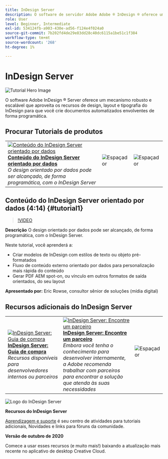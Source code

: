```yaml
---
title: InDesign Server
description: O software de servidor Adobe Adobe ® InDesign ® oferece um mecanismo robusto e escalável que aproveita os recursos de design, layout e tipografia do InDesign para permitir que você crie documentos automatizados envolventes de forma programática
role: User
level: Beginner, Intermediate
exl-id: 534124fb-a903-430e-ad56-f124e4f024a0
source-git-commit: 7b202fd4de29e83dd28c40dc6115a1be51c1f384
workflow-type: tm+mt
source-wordcount: '268'
ht-degree: 1%

---
```


# InDesign Server

![Tutorial Hero Image](../assets/InDesignServer.jpg)

O software Adobe InDesign ® Server oferece um mecanismo robusto e escalável que aproveita os recursos de design, layout e tipografia do InDesign para que você crie documentos automatizados envolventes de forma programática.

## Procurar Tutorials de produtos

<table style="table-layout:fixed">
<tr>
 <td>
   <a href="indesignserver.md#tutorial1">
      <img alt="Conteúdo do InDesign Server orientado por dados" src="../assets/dataDriven-InDesign-Server-Content.jpg" />
   </a>
    <div>
   <a href="indesignserver.md#tutorial1"><strong>Conteúdo do InDesign Server orientado por dados</strong></a>
    </div>
    <em>O design orientado por dados pode ser alcançado, de forma programática, com o InDesign Server</em>
    <br>
  </td>
  <td>
    <img alt="Espaçador" src="../assets/Whitespacer.png" />
    <div>
    <br>
  </td>
  <td>
    <img alt="Espaçador" src="../assets/Whitespacer.png" />
    <div>
    <br>
  </td>
</tr>
</table>

## Conteúdo do InDesign Server orientado por dados (4:14) {#tutorial1}

>[!VIDEO](https://video.tv.adobe.com/v/326901?hidetitle=true)

**Descrição**
O design orientado por dados pode ser alcançado, de forma programática, com o InDesign Server.

Neste tutorial, você aprenderá a:
* Criar modelos de InDesign com estilos de texto ou objeto pré-formatados
* Fluxo de conteúdo externo orientado por dados para personalização mais rápida do conteúdo
* Gerar PDF AEM spot-on, ou vínculo em outros formatos de saída orientados, do seu layout

**Apresentado por:**
Eric Rowse, consultor sênior de soluções (mídia digital)

## Recursos adicionais do InDesign Server

<table>
<tr>
 <td>
   <a href="https://www.adobe.com/products/indesignserver/buying-guide.html">
      <img alt="InDesign Server: Guia de compra" src="../assets/IDS_Thumbnail.jpg" />
   </a>
    <div>
   <a href="https://www.adobe.com/products/indesignserver/buying-guide.html"><strong>InDesign Server: Guia de compra</strong></a>
    </div>
    <em>Recursos disponíveis para desenvolvedores internos ou parceiros</em>
    <br>
  </td>
  <td>
   <a href="https://www.adobe.com/products/indesignserver/partner.html">
      <img alt="InDesign Server: Encontre um parceiro" src="../assets/IDS_Thumbnail.jpg" />
   </a>
    <div>
   <a href="https://www.adobe.com/products/indesignserver/partner.html"><strong>InDesign Server: Encontre um parceiro</strong></a>
    </div>
    <em>Embora você tenha o conhecimento para desenvolver internamente, a Adobe recomenda trabalhar com parceiros para encontrar a solução que atenda às suas necessidades</em>
    <br>
  </td>
  <td>
    <img alt="Espaçador" src="../assets/Whitespacer.png" />
    <div>
    <br>
  </td>
</tr>
</table>

![Logo do InDesign Server](../assets/id_server_appicon_96.png)

**Recursos do InDesign Server**

[Aprendizagem e suporte](https://www.adobe.com/products/indesignserver.html) é seu centro de atividades para tutoriais adicionais, Novidades e links para fóruns da comunidade.

**Versão de outubro de 2020**

Comece a usar esses recursos (e muito mais!) baixando a atualização mais recente no aplicativo de desktop Creative Cloud.

